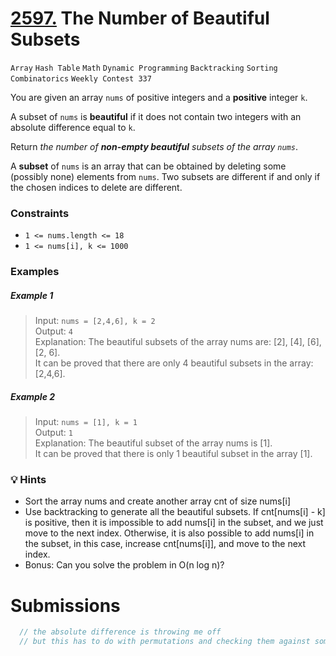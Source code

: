 # [2597.](https://leetcode.com/problems/the-number-of-beautiful-subsets/description/) The Number of Beautiful Subsets
`Array` `Hash Table` `Math` `Dynamic Programming` `Backtracking` `Sorting` `Combinatorics` `Weekly Contest 337`

You are given an array `nums` of positive integers and a **positive** integer `k`.

A subset of `nums` is **beautiful** if it does not contain two integers with an absolute difference equal to `k`.

Return _the number of **non-empty beautiful** subsets of the array `nums`_.

A **subset** of `nums` is an array that can be obtained by deleting some (possibly none) elements from `nums`. Two subsets are different if and only if the chosen indices to delete are different.

### Constraints
- `1 <= nums.length <= 18`
- `1 <= nums[i], k <= 1000`

### Examples

##### Example 1
> Input: `nums = [2,4,6], k = 2`   
> Output: `4`    
> Explanation: The beautiful subsets of the array nums are: [2], [4], [6], [2, 6].  
> It can be proved that there are only 4 beautiful subsets in the array: [2,4,6].  

##### Example 2
> Input: `nums = [1], k = 1`    
> Output: `1`    
> Explanation: The beautiful subset of the array nums is [1].  
> It can be proved that there is only 1 beautiful subset in the array [1].  

### 💡 Hints
* Sort the array nums and create another array cnt of size nums[i]
* Use backtracking to generate all the beautiful subsets. If cnt[nums[i] - k] is positive, then it is impossible to add nums[i] in the subset, and we just move to the next index. Otherwise, it is also possible to add nums[i] in the subset, in this case, increase cnt[nums[i]], and move to the next index.
* Bonus: Can you solve the problem in O(n log n)?

# Submissions

```js
  // the absolute difference is throwing me off
  // but this has to do with permutations and checking them against something
```
